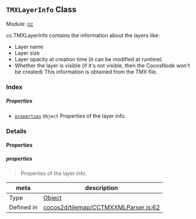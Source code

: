 ## `TMXLayerInfo` Class



Module: [cc](../modules/cc.md)


cc.TMXLayerInfo contains the information about the layers like:
- Layer name
- Layer size
- Layer opacity at creation time (it can be modified at runtime)
- Whether the layer is visible (if it's not visible, then the CocosNode won't be created)
This information is obtained from the TMX file.



### Index

##### Properties

  - [`properties`](#properties) `Object` Properties of the layer info.





### Details


#### Properties


##### properties

> Properties of the layer info.

| meta | description |
|------|-------------|
| Type | <a href="https://developer.mozilla.org/en/JavaScript/Reference/Global_Objects/Object" class="crosslink external" target="_blank">Object</a> |
| Defined in | [cocos2d/tilemap/CCTMXXMLParser.js:62](https://github.com/cocos-creator/engine/blob/f495398f4307775f0f733162e3d128d81e063063/cocos2d/tilemap/CCTMXXMLParser.js#L62) |






